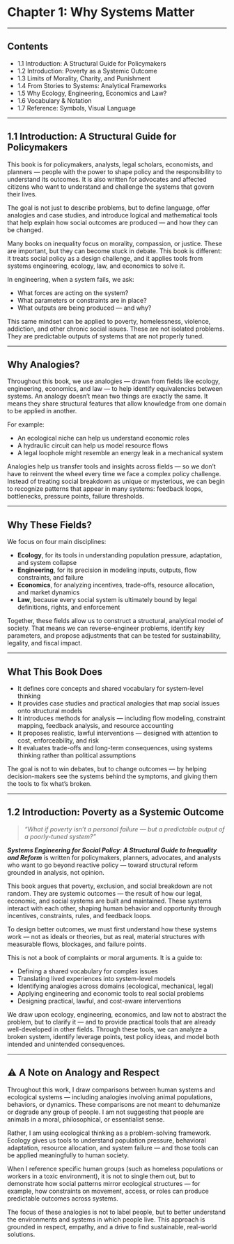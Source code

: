 # Chapter 1: Why Systems Matter

---

## Contents

- 1.1 Introduction: A Structural Guide for Policymakers
- 1.2 Introduction: Poverty as a Systemic Outcome  
- 1.3 Limits of Morality, Charity, and Punishment  
- 1.4 From Stories to Systems: Analytical Frameworks  
- 1.5 Why Ecology, Engineering, Economics and Law?  
- 1.6 Vocabulary & Notation  
- 1.7 Reference: Symbols, Visual Language  

---


## 1.1 Introduction: A Structural Guide for Policymakers

This book is for policymakers, analysts, legal scholars, economists, and planners — people with the power to shape policy and the responsibility to understand its outcomes. It is also written for advocates and affected citizens who want to understand and challenge the systems that govern their lives.

The goal is not just to describe problems, but to define language, offer analogies and case studies, and introduce logical and mathematical tools that help explain how social outcomes are produced — and how they can be changed.

Many books on inequality focus on morality, compassion, or justice. These are important, but they can become stuck in debate. This book is different: it treats social policy as a design challenge, and it applies tools from systems engineering, ecology, law, and economics to solve it.

In engineering, when a system fails, we ask:  
- What forces are acting on the system?  
- What parameters or constraints are in place?  
- What outputs are being produced — and why?

This same mindset can be applied to poverty, homelessness, violence, addiction, and other chronic social issues. These are not isolated problems. They are predictable outputs of systems that are not properly tuned.

---

## Why Analogies?

Throughout this book, we use analogies — drawn from fields like ecology, engineering, economics, and law — to help identify equivalencies between systems. An analogy doesn’t mean two things are exactly the same. It means they share structural features that allow knowledge from one domain to be applied in another.

For example:
- An ecological niche can help us understand economic roles  
- A hydraulic circuit can help us model resource flows  
- A legal loophole might resemble an energy leak in a mechanical system

Analogies help us transfer tools and insights across fields — so we don’t have to reinvent the wheel every time we face a complex policy challenge. Instead of treating social breakdown as unique or mysterious, we can begin to recognize patterns that appear in many systems: feedback loops, bottlenecks, pressure points, failure thresholds.

---

## Why These Fields?

We focus on four main disciplines:

- **Ecology**, for its tools in understanding population pressure, adaptation, and system collapse  
- **Engineering**, for its precision in modeling inputs, outputs, flow constraints, and failure  
- **Economics**, for analyzing incentives, trade-offs, resource allocation, and market dynamics  
- **Law**, because every social system is ultimately bound by legal definitions, rights, and enforcement

Together, these fields allow us to construct a structural, analytical model of society. That means we can reverse-engineer problems, identify key parameters, and propose adjustments that can be tested for sustainability, legality, and fiscal impact.

---

## What This Book Does

- It defines core concepts and shared vocabulary for system-level thinking  
- It provides case studies and practical analogies that map social issues onto structural models  
- It introduces methods for analysis — including flow modeling, constraint mapping, feedback analysis, and resource accounting  
- It proposes realistic, lawful interventions — designed with attention to cost, enforceability, and risk  
- It evaluates trade-offs and long-term consequences, using systems thinking rather than political assumptions  

The goal is not to win debates, but to change outcomes — by helping decision-makers see the systems behind the symptoms, and giving them the tools to fix what’s broken.

---

## 1.2 Introduction: Poverty as a Systemic Outcome

> *“What if poverty isn’t a personal failure — but a predictable output of a poorly-tuned system?”*

**_Systems Engineering for Social Policy: A Structural Guide to Inequality and Reform_** is written for policymakers, planners, advocates, and analysts who want to go beyond reactive policy — toward structural reform grounded in analysis, not opinion.

This book argues that poverty, exclusion, and social breakdown are not random. They are systemic outcomes — the result of how our legal, economic, and social systems are built and maintained. These systems interact with each other, shaping human behavior and opportunity through incentives, constraints, rules, and feedback loops.

To design better outcomes, we must first understand how these systems work — not as ideals or theories, but as real, material structures with measurable flows, blockages, and failure points.

This is not a book of complaints or moral arguments. It is a guide to:

- Defining a shared vocabulary for complex issues  
- Translating lived experiences into system-level models  
- Identifying analogies across domains (ecological, mechanical, legal)  
- Applying engineering and economic tools to real social problems  
- Designing practical, lawful, and cost-aware interventions  

We draw upon ecology, engineering, economics, and law not to abstract the problem, but to clarify it — and to provide practical tools that are already well-developed in other fields. Through these tools, we can analyze a broken system, identify leverage points, test policy ideas, and model both intended and unintended consequences.

---

## ⚠️ A Note on Analogy and Respect

Throughout this work, I draw comparisons between human systems and ecological systems — including analogies involving animal populations, behaviors, or dynamics. These comparisons are not meant to dehumanize or degrade any group of people. I am not suggesting that people are animals in a moral, philosophical, or essentialist sense.

Rather, I am using ecological thinking as a problem-solving framework. Ecology gives us tools to understand population pressure, behavioral adaptation, resource allocation, and system failure — and those tools can be applied meaningfully to human society.

When I reference specific human groups (such as homeless populations or workers in a toxic environment), it is not to single them out, but to demonstrate how social patterns mirror ecological structures — for example, how constraints on movement, access, or roles can produce predictable outcomes across systems.

The focus of these analogies is not to label people, but to better understand the environments and systems in which people live. This approach is grounded in respect, empathy, and a drive to find sustainable, real-world solutions.
